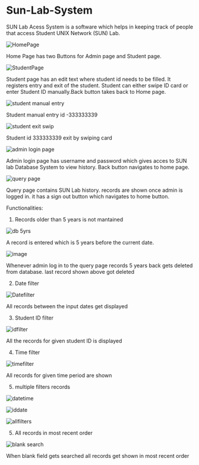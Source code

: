 # Sun-Lab-System

SUN Lab Acess System is a software which helps in keeping track of people that access Student UNIX Network (SUN) Lab.

![HomePage](https://user-images.githubusercontent.com/112658722/188797449-fc36233c-0853-44b8-832f-c6d907ae8ddd.PNG)

Home Page has two Buttons for Admin page and Student page.

![StudentPage](https://user-images.githubusercontent.com/112658722/188799920-8f222fb4-61da-44c7-a1a9-3beed1205416.PNG)

Student page has an edit text where student id needs to be filled. It registers entry and exit of the student.
Student can either swipe ID card or enter Student ID manually.Back button takes back to Home page.

![student manual entry](https://user-images.githubusercontent.com/112658722/188805274-490122a9-a2e9-484c-b48d-41e4a98fd447.PNG)

Student manual entry id -333333339

![student exit swip](https://user-images.githubusercontent.com/112658722/188805545-c71d860a-62ab-4342-8b02-1bf11958d338.PNG)

Student id 333333339 exit by swiping card 

![admin login page](https://user-images.githubusercontent.com/112658722/188810041-acc4a313-c350-4288-b670-e2ca3615c86a.PNG)

Admin login page has username and password which gives acces to SUN lab Database System to view history.
Back button navigates to home page.

![query page](https://user-images.githubusercontent.com/112658722/188813416-317481e2-e197-45d0-8fa8-b2d2742538ee.PNG)

Query page contains SUN Lab history. records are shown once admin is logged in. it has a sign out button which navigates to home button.

Functionalities:
1) Records older than 5 years is not mantained

![db 5yrs](https://user-images.githubusercontent.com/112658722/188907622-a6f16b83-4cab-477f-8b11-420d3ade8c82.PNG)

A record is entered which is 5 years before the current date.

![image](https://user-images.githubusercontent.com/112658722/188908007-64c24573-966d-4e6f-8c41-8a2a97a43fe2.png)

Whenever admin log in to the query page records 5 years back gets deleted from database. last record shown above got deleted

2) Date filter

![Datefilter](https://user-images.githubusercontent.com/112658722/188909222-a5860a54-88a9-4356-87f7-d7792b3d4e60.PNG)

All records between the input dates get displayed

3) Student ID filter

![idfilter](https://user-images.githubusercontent.com/112658722/188909578-fd1e2253-958b-4274-b384-f898b6760353.PNG)

All the records for given student ID is displayed

4) Time filter

![timefilter](https://user-images.githubusercontent.com/112658722/188909926-0974e6dd-20b5-4c4c-b601-4a4ba23c1a07.PNG)

All records for given time period are shown

5) multiple filters records

![datetime](https://user-images.githubusercontent.com/112658722/188913773-dc904a30-5947-41ee-9a94-ec870611005c.PNG)

![iddate](https://user-images.githubusercontent.com/112658722/188913800-feda9b77-b044-478b-ba04-6bd726292b97.PNG)

![allfilters](https://user-images.githubusercontent.com/112658722/188914311-21b14ec8-2af9-4baf-b60c-771a343ff516.PNG)

5) All records in most recent order

![blank search](https://user-images.githubusercontent.com/112658722/188914245-3f94f884-751f-4ce7-9633-9a8582b8d075.PNG)

 When blank field gets searched all records get shown in most recent order











